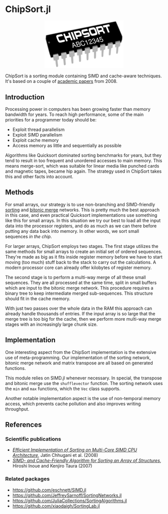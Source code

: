 # ChipSort.jl

<p align="center">
  <img src="doc/logo/chiplogo.png" width="50%" title="ChipSort logo">
</p>

ChipSort is a sorting module containing SIMD and cache-aware techniques. It's based on a couple of [academic papers](#references) from 2008.

## Introduction

Processing power in computers has been growing faster than memory bandwidth for years. To reach high performance, some of the main priorities for a programmer today should be:
- Exploit thread parallelism
- Exploit SIMD parallelism
- Exploit cache memory
- Access memory as little and sequentially as possible

Algorithms like Quicksort dominated sorting benchmarks for years, but they tend to result in too frequent and unordered accesses to main memory. This means merge-sort, which was suitable for linear media like punched cards and magnetic tapes, became hip again. The strategy used in ChipSort takes this and other facts into account.


## Methods

For small arrays, our strategy is to use non-branching and SIMD-friendly [sorting](http://www.cs.brandeis.edu/~hugues/sorting_networks.html) and [bitonic merge](https://en.wikipedia.org/wiki/Bitonic_sorter) networks. This is pretty much the best approach in this case, and even practical Quicksort implementations use something like this for small arrays. In this situation we try our best to load all the input data into the processor registers, and do as much as we can there before putting any data back into memory. In other words, we sort small sequences _in the chip_.

For larger arrays, ChipSort employs two stages. The first stage utilizes the same methods for small arrays to create an initial set of ordered sequences. They're made as big as it fits inside register memory before we have to start moving (too much) stuff back to the stack to carry out the calculations. A modern processor core can already offer kilobytes of register memory.

The second stage is to perform a multi-way merge of all these small sequences. They are all processed at the same time, split in small buffers which are input to the bitonic merge network. This procedure requires a binary tree to keep intermediate merged sub-sequences. This structure should fit in the cache memory.

With just two passes over the whole data in the RAM this approach can already handle thousands of entries. If the input array is so large that the merge tree is too big for the cache, then we perform more multi-way merge stages with an increasingly large chunk size.


## Implementation

One interesting aspect from the ChipSort implementation is the extensive use of meta-programming. Our implementation of the sorting network, bitonic merge network and matrix transpose are all based on generated functions.

This module relies on SIMD.jl whenever necessary. In special, the transpose and bitonic merge use the `shufflevector` function. The sorting network uses the `min` and `max` functions, which the `Vec` class supports.

Another notable implementation aspect is the use of non-temporal memory access, which prevents cache pollution and also improves writing throughput.

## References

### Scientific publications
- [_Efficient Implementation of Sorting on Multi-Core SIMD CPU Architecture_](http://www.vldb.org/pvldb/1/1454171.pdf), Jatin Chhugani et al. (2008)
- [_SIMD- and Cache-Friendly Algorithm for Sorting an Array of Structures_](http://www.vldb.org/pvldb/vol8/p1274-inoue.pdf), Hiroshi Inoue and Kenjiro Taura (2007)

### Related packages

- https://github.com/eschnett/SIMD.jl
- https://github.com/JeffreySarnoff/SortingNetworks.jl
- https://github.com/JuliaCollections/SortingAlgorithms.jl
- https://github.com/xiaodaigh/SortingLab.jl

